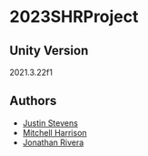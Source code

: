 # 2023SHRProject

## Unity Version
2021.3.22f1

## Authors
- [Justin Stevens]()
- [Mitchell Harrison]()
- [Jonathan Rivera]()
